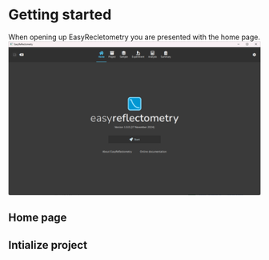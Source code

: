 # Getting started
When opening up EasyRecletometry you are presented with the home page.
![EasyReflectometry' home page](./_images/homepage.png)

## Home page

## Intialize project

